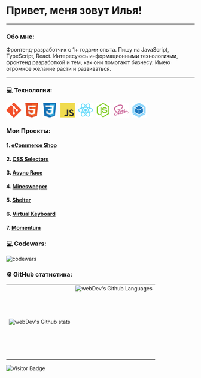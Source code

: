 # Привет, меня зовут Илья!

---

###  Обо мне:

Фронтенд-разработчик с 1+ годами опыта. Пишу на JavaScript, TypeScript, React. Интересуюсь информационными технологиями, фронтенд разработкой  и тем, как они помогают бизнесу. Имею огромное желание расти и развиваться.

---

### 💻 Технологии:

<div>
  <img src="https://github.com/devicons/devicon/blob/master/icons/git/git-original.svg" title="git" alt="git" width="40" height="40"/>&nbsp
  <img src="https://github.com/devicons/devicon/blob/master/icons/html5/html5-original.svg" title="html5" alt="html5" width="40" height="40"/>&nbsp
  <img src="https://github.com/devicons/devicon/blob/master/icons/css3/css3-original.svg" title="css" alt="css" width="40" height="40"/>&nbsp
  <img src="https://github.com/devicons/devicon/blob/master/icons/javascript/javascript-original.svg" title="javascript" alt="javascript" width="40" height="40"/>&nbsp
  <img src="https://github.com/devicons/devicon/blob/master/icons/react/react-original.svg" title="reactjs" alt="reactjs" width="40" height="40"/>&nbsp
  <img src="https://github.com/devicons/devicon/blob/master/icons/nodejs/nodejs-original.svg" title="nodejs" alt="nodejs" width="40" height="40"/>&nbsp
  <img src="https://github.com/devicons/devicon/blob/master/icons/sass/sass-original.svg" title="sass/scss" alt="sass/scss" width="40" height="40"/>&nbsp;
  <img src="https://github.com/devicons/devicon/blob/master/icons/webpack/webpack-original.svg" title="webpack" alt="webpack" width="40" height="40"/>&nbsp;
  <!-- <img src="https://github.com/devicons/devicon/blob/master/icons/redux/redux-original.svg" title="redux" alt="redux" width="40" height="40"/>&nbsp; -->
</div>


###  Мои Проекты:

#### 1. [eCommerce Shop](https://github.com/Rigelion154/eCommerce-Application)

#### 2. [CSS Selectors](https://github.com/Rigelion154/my-projects#1-css-selectors)

#### 3. [Async Race](https://github.com/Rigelion154/my-projects#2-async-race)

#### 4. [Minesweeper](https://github.com/Rigelion154/my-projects#3-minesweeper)

#### 5. [Shelter](https://github.com/Rigelion154/my-projects#4-shelter)

#### 6. [Virtual Keyboard](https://github.com/Rigelion154/virtual-keyboard)

#### 7. [Momentum](https://github.com/Rigelion154/Momentum)


### 💻 Codewars:

![codewars](https://www.codewars.com/users/Rigelion/badges/large)

### ⚙️ GitHub статистика:

<table>
  <tr>
    <td>
      <img align="left" src="http://github-readme-streak-stats.herokuapp.com?user=Rigelion154&theme=dark&background=000000" alt="webDev's Github stats" />
    </td>
    <td>
      <img height="195px" align="right" alt="webDev's Github Languages" src="https://github-readme-stats-sigma-five.vercel.app/api/top-langs/?username=Rigelion154&layout=compact&theme=vision-friendly-dark" />
    </td>
  </tr>
</table>

![Visitor Badge](https://visitor-badge.laobi.icu/badge?page_id=Rigelion154)








